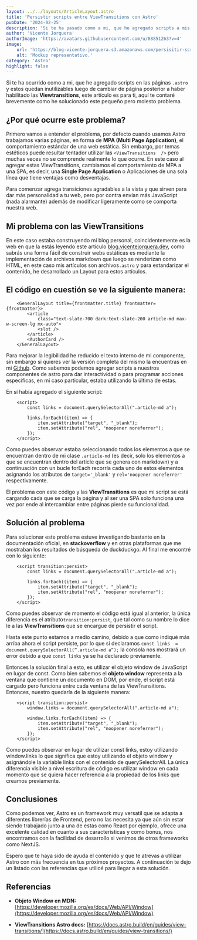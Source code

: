 ```yaml
---
layout: ../../layouts/ArticleLayout.astro
title: 'Persistir scripts entre ViewTransitions con Astro'
pubDate: '2024-02-25'
description: 'Si te ha pasado como a mi, que he agregado scripts a mis proyectos de Astro y las ViewTransitions hacen que el código quede inútil, en este artículo te muestro como solucionarlo.'
author: 'Vicente Jorquera'
authorImage: 'https://avatars.githubusercontent.com/u/88851263?v=4'
image:
    url: 'https://blog-vicente-jorquera.s3.amazonaws.com/persisitir-scripts-en-astro/home-bg-large.webp'
    alt: 'Mockup representativo.'
category: 'Astro'
highlight: false
---
```


Si te ha ocurrido como a mi, que he agregado scripts en las páginas `.astro` y estos quedan inutilizables luego de cambiar de página posterior a haber habilitado las **Viewtransitions**, este artículo es para ti, aquí te contaré brevemente como he solucionado este pequeño pero molesto problema.

## ¿Por qué ocurre este problema?

Primero vamos a entender el problema, por defecto cuando usamos Astro trabajamos varias páginas, en forma de **MPA (Multi Page Application)**, el comportamiento estándar de una web estática. Sin embargo, por temas estéticos puede resultar tentador utilizar las `<ViewTransitions  />` pero muchas veces no se comprende realmente lo que ocurre. En este caso al agregar estas ViewTransitions, cambiamos el comportamiento de MPA a una SPA, es decir, una **Single Page Application** o Aplicaciones de una sola línea que tiene ventajas como desventajas. 

Para comenzar agrega transiciones agradables a la vista y que sirven para dar más personalidad a tu web, pero por contra envían más JavaScript (nada alarmante) además de modificar ligeramente como se comporta nuestra web.

## Mi problema con las ViewTransitions

En este caso estaba construyendo mi blog personal, coincidentemente es la web en que la estás leyendo este artículo [blog.vicentejorquera.dev](blog.vicentejorquera.dev), como sabrás una forma fácil de construir webs estáticas es mediante la implementación de archivos markdown que luego se renderizan como HTML, en este caso mis artículos son archivos`.astro` y para estandarizar el contenido, he desarrollado un Layout para estos artículos.


## El código en cuestión se ve la siguiente manera:

```
    <GeneralLayout title={frontmatter.title} frontmatter={frontmatter}>
        <article
            class="text-slate-700 dark:text-slate-200 article-md max-w-screen-lg mx-auto">
            <slot />
        </article>
        <AuthorCard />
    </GeneralLayout>
```

Para mejorar la legibilidad he reducido el texto interno de mi componente, sin embargo si quieres ver la versión completa del mismo la encuentras en mi [Github](https://www.github.com/VicenteJ20). Como sabemos podemos agregar scripts a nuestros componentes de astro para dar interactividad o para programar acciones específicas, en mi caso particular, estaba utilizando la última de estas.

En sí había agregado el siguiente script:

```
    <script>
        const links = document.querySelectorAll(".article-md a");

        links.forEach((item) => {
            item.setAttribute("target", "_blank");
            item.setAttribute("rel", "noopener noreferrer");
        });
    </script>
```

Como puedes observar estaba seleccionando todos los elementos a que se encuentran dentro de mi clase `.article-md` (es decir, solo los elementos a que se encuentran dentro del article que se genera con markdown) y a continuación con un bucle forEach recorría cada uno de estos elementos asignando los atributos de `target='_blank'` y `rel='noopener noreferrer'` respectivamente.

El problema con este código y las **ViewTransitions** es que mi script se está cargando cada que se carga la página y al ser una SPA solo funciona una vez por ende al intercambiar entre páginas pierde su funcionalidad.

## Solución al problema

Para solucionar este problema estuve investigando bastante en la documentación oficial, en **stackoverflow** y en otras plataformas que me mostraban los resultados de búsqueda de duckduckgo. Al final me encontré con lo siguiente:

```
    <script transition:persist>
        const links = document.querySelectorAll(".article-md a");

        links.forEach((item) => {
            item.setAttribute("target", "_blank");
            item.setAttribute("rel", "noopener noreferrer");
        });
    </script>
```

Como puedes observar de momento el código está igual al anterior, la única diferencia es el atributo`transition:persist`, que tal como su nombre lo dice le a las **ViewTransitions** que se encargue de persistir el script. 

Hasta este punto estamos a medio camino, debido a que como indiqué más arriba ahora el script persiste, por lo que si declaramos `const links  = document.querySelectorAll(“.article-md a”);` la consola nos mostrará un error debido a que `const links` ya se ha declarado previamente.

Entonces la solución final a esto, es utilizar el objeto window de JavaScript en lugar de const. Como bien sabemos el **objeto window** representa a la ventana que contiene un documento en DOM, por ende, el script está cargado pero funciona entre cada ventana de las ViewTransitions. Entonces, nuestro quedaría de la siguiente manera:

```
    <script transition:persist>
        window.links = document.querySelectorAll(".article-md a");

        window.links.forEach((item) => {
            item.setAttribute("target", "_blank");
            item.setAttribute("rel", "noopener noreferrer");
        });
    </script>
```

 Como puedes observar en lugar de utilizar const links, estoy utilizando window.links lo que significa que estoy utilizando el objeto window y asignándole la variable links con el contenido de querySelectorAll. La única diferencia visible a nivel escritura de código es utilizar window en cada momento que se quiera hacer referencia a la propiedad de los links que creamos previamente.

## Conclusiones

Como podemos ver, Astro es un framework muy versatil que se adapta a diferentes librerías de Frontend, pero no las necesita ya que aún sin estar siendo trabajado junto a una de estas como React por ejemplo, ofrece una excelente calidad en cuanto a sus características y como bonus, nos encontramos con la facilidad de desarrollo si venimos de otros frameworks como NextJS.

Espero que te haya sido de ayuda el contenido y que te atrevas a utilizar Astro con más frecuencia en tus próximos proyectos. A continuación te dejo un listado con las referencias que utilicé para llegar a esta solución.

## Referencias

- **Objeto Window en MDN:** [https://developer.mozilla.org/es/docs/Web/API/Window](https://developer.mozilla.org/es/docs/Web/API/Window)

- **ViewTransitions Astro docs:** [https://docs.astro.build/en/guides/view-transitions/](https://docs.astro.build/en/guides/view-transitions/)